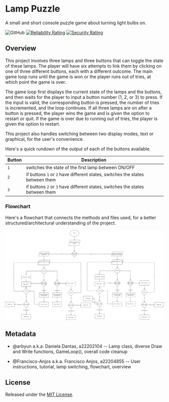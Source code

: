 # Lamp Puzzle

A small and short console puzzle game about turning light bulbs on.

![GitHub](https://img.shields.io/github/license/arbyun/Lamp-Puzzle)
 [![Reliability Rating](https://sonarcloud.io/api/project_badges/measure?project=arbyun_Lamp-Puzzle&metric=reliability_rating)](https://sonarcloud.io/summary/new_code?id=arbyun_Lamp-Puzzle)
[![Security Rating](https://sonarcloud.io/api/project_badges/measure?project=arbyun_Lamp-Puzzle&metric=security_rating)](https://sonarcloud.io/summary/new_code?id=arbyun_Lamp-Puzzle)

## Overview

This project involves three lamps and three buttons that can toggle the state of these lamps. The player will have six attempts to link them by clicking on one of three different buttons, each with a different outcome. The main game loop runs until the game is won or the player runs out of tries, at which point the game is over. 

The game loop first displays the current state of the lamps and the buttons, and then waits for the player to input a button number (1, 2, or 3) to press. If the input is valid, the corresponding button is pressed, the number of tries is incremented, and the loop continues. If all three lamps are on after a button is pressed, the player wins the game and is given the option to restart or quit. If the game is over due to running out of tries, the player is given the option to restart.

This project also handles switching between two display modes, text or graphical, for the user's convenience.

Here's a quick rundown of the output of each of the buttons available.

| Button | Description |
| --- | --- |
| `1` | switches the state of the first lamp between ON/OFF |
| `2` | if buttons `1` or `2` have different states, switches the states between them |
| `3` | if buttons `2` or `3` have different states, switches the states between them |

### Flowchart

Here's a flowchart that connects the methods and files used, for a better structured/architectural understanding of the project.


![Fluxogram_LampGame](./fluxograma.png)

## Metadata

* @arbyun a.k.a. Daniela Dantas, a22202104
-- Lamp class, diverse Draw and Write functions, GameLoop(), overall code cleanup

* @Francisco-Anjos a.k.a. Francisco Anjos, a22204855
-- User instructions, tutorial, lamp switching, flowchart, overview

## License

Released under the [MIT License](./LICENSE.md).
